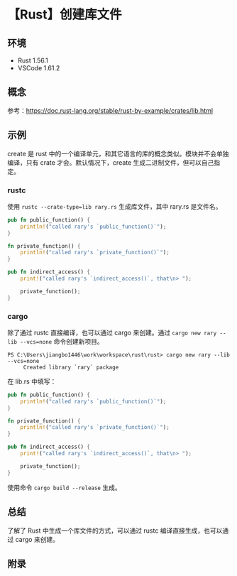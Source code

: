 # 【Rust】创建库文件

## 环境

- Rust 1.56.1
- VSCode 1.61.2

## 概念

参考：<https://doc.rust-lang.org/stable/rust-by-example/crates/lib.html>  

## 示例

create 是 rust 中的一个编译单元，和其它语言的库的概念类似。模块并不会单独编译，只有 crate 才会。默认情况下，create 生成二进制文件，但可以自己指定。

### rustc

使用 `rustc --crate-type=lib rary.rs` 生成库文件，其中 rary.rs 是文件名。

```rust
pub fn public_function() {
    println!("called rary's `public_function()`");
}

fn private_function() {
    println!("called rary's `private_function()`");
}

pub fn indirect_access() {
    print!("called rary's `indirect_access()`, that\n> ");

    private_function();
}
```

### cargo

除了通过 rustc 直接编译，也可以通过 cargo 来创建。通过 `cargo new rary --lib --vcs=none` 命令创建新项目。

```text
PS C:\Users\jiangbo1446\work\workspace\rust\rust> cargo new rary --lib --vcs=none
     Created library `rary` package
```

在 lib.rs 中填写：

```rust
pub fn public_function() {
    println!("called rary's `public_function()`");
}

fn private_function() {
    println!("called rary's `private_function()`");
}

pub fn indirect_access() {
    print!("called rary's `indirect_access()`, that\n> ");

    private_function();
}
```

使用命令 `cargo build --release` 生成。

## 总结

了解了 Rust 中生成一个库文件的方式，可以通过 rustc 编译直接生成，也可以通过 cargo 来创建。

## 附录
